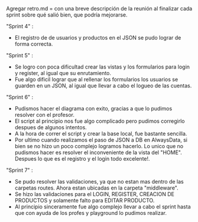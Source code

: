Agregar retro.md = con una breve descripción de la reunión al finalizar cada sprint sobre qué salió bien, que podría mejorarse.

"Sprint 4" :
- El registro de de usuarios y productos en el JSON se pudo lograr de forma correcta.

"Sprint 5" : 
- Se logro con poca dificultad crear las vistas y los formularios para login y register, al igual que su enrutamiento.
- Fue algo dificil lograr que al rellenar los formularios los usuarios se guarden en un JSON, al igual que llevar a cabo el logueo de las cuentas.

"Sprint 6" :

- Pudismos hacer el diagrama con exito, gracias a que lo pudimos resolver con el profesor.
- El script al principio nos fue algo complicado pero pudimos corregirlo despues de algunos intentos.
- A la hora de correr el script y crear la base local, fue bastante sencilla.
- Por ultimo cuando realizamos el paso de JSON a DB en AlwaysData, si bien se no hizo un poco complejo logramos hacerlo. 
Lo unico que no pudismos hacer es resolver el inconveniente de la vista del "HOME". Despues lo que es el registro y el login todo excelente!. 

"Sprint 7" :
- Se pudo resolver las validaciones, ya que no estan mas dentro de las carpetas routes. Ahora estan ubicadas en la carpeta "middleware".
- Se hizo las validaciones para el LOGIN, REGISTER, CREACION DE PRODUCTOS y solamente falto para EDITAR PRODUCTO.
- Al principio sinceramente fue algo complejo llevar a cabo el sprint hasta que con ayuda de los profes y playground lo pudimos realizar.